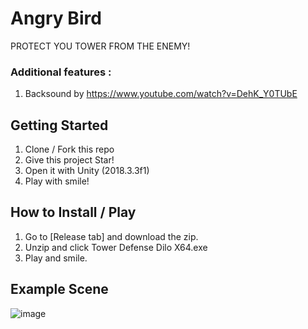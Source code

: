 # Angry Bird
PROTECT YOU TOWER FROM THE ENEMY!

### Additional features :
1. Backsound by https://www.youtube.com/watch?v=DehK_Y0TUbE

## Getting Started
1. Clone / Fork this repo
2. Give this project Star!
2. Open it with Unity (2018.3.3f1)
3. Play with smile!

## How to Install / Play
1. Go to [Release tab] and download the zip.
2. Unzip and click Tower Defense Dilo X64.exe
3. Play and smile.

## Example Scene
![image](https://user-images.githubusercontent.com/19890311/134052022-a7f1f8b5-360c-4667-8ef0-3cfed9e6222d.png)
